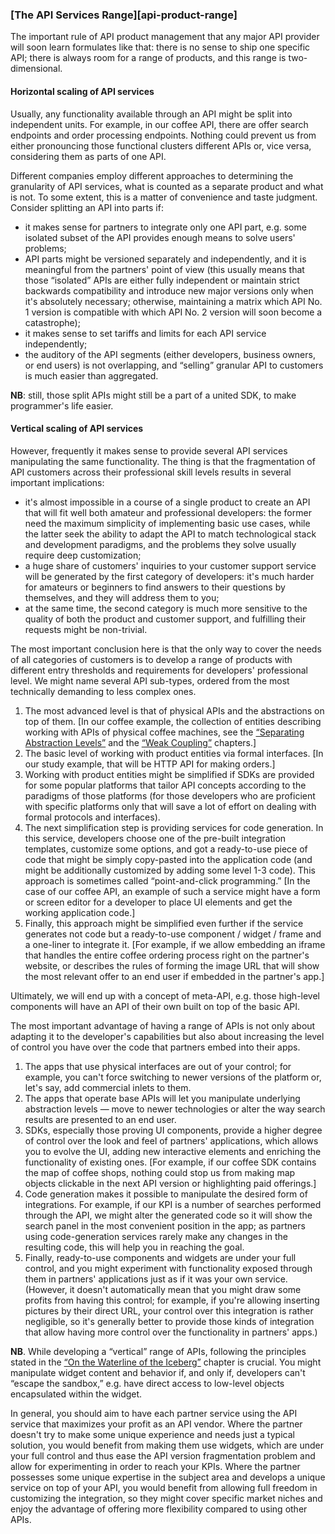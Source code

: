 ### [The API Services Range][api-product-range]

The important rule of API product management that any major API provider will soon learn formulates like that: there is no sense to ship one specific API; there is always room for a range of products, and this range is two-dimensional.

#### Horizontal scaling of API services

Usually, any functionality available through an API might be split into independent units. For example, in our coffee API, there are offer search endpoints and order processing endpoints. Nothing could prevent us from either pronouncing those functional clusters different APIs or, vice versa, considering them as parts of one API.

Different companies employ different approaches to determining the granularity of API services, what is counted as a separate product and what is not. To some extent, this is a matter of convenience and taste judgment. Consider splitting an API into parts if:
  * it makes sense for partners to integrate only one API part, e.g. some isolated subset of the API provides enough means to solve users' problems;
  * API parts might be versioned separately and independently, and it is meaningful from the partners' point of view (this usually means that those “isolated” APIs are either fully independent or maintain strict backwards compatibility and introduce new major versions only when it's absolutely necessary; otherwise, maintaining a matrix which API No. 1 version is compatible with which API No. 2 version will soon become a catastrophe);
  * it makes sense to set tariffs and limits for each API service independently;
  * the auditory of the API segments (either developers, business owners, or end users) is not overlapping, and “selling” granular API to customers is much easier than aggregated.

**NB**: still, those split APIs might still be a part of a united SDK, to make programmer's life easier.

#### Vertical scaling of API services

However, frequently it makes sense to provide several API services manipulating the same functionality. The thing is that the fragmentation of API customers across their professional skill levels results in several important implications:
  * it's almost impossible in a course of a single product to create an API that will fit well both amateur and professional developers: the former need the maximum simplicity of implementing basic use cases, while the latter seek the ability to adapt the API to match technological stack and development paradigms, and the problems they solve usually require deep customization;
  * a huge share of customers' inquiries to your customer support service will be generated by the first category of developers: it's much harder for amateurs or beginners to find answers to their questions by themselves, and they will address them to you;
  * at the same time, the second category is much more sensitive to the quality of both the product and customer support, and fulfilling their requests might be non-trivial.

The most important conclusion here is that the only way to cover the needs of all categories of customers is to develop a range of products with different entry thresholds and requirements for developers' professional level. We might name several API sub-types, ordered from the most technically demanding to less complex ones.
  1. The most advanced level is that of physical APIs and the abstractions on top of them. [In our coffee example, the collection of entities describing working with APIs of physical coffee machines, see the [“Separating Abstraction Levels”](#api-design-separating-abstractions) and the [“Weak Coupling”](#back-compat-weak-coupling) chapters.]
  2. The basic level of working with product entities via formal interfaces. [In our study example, that will be HTTP API for making orders.]
  3. Working with product entities might be simplified if SDKs are provided for some popular platforms that tailor API concepts according to the paradigms of those platforms (for those developers who are proficient with specific platforms only that will save a lot of effort on dealing with formal protocols and interfaces).
  4. The next simplification step is providing services for code generation. In this service, developers choose one of the pre-built integration templates, customize some options, and got a ready-to-use piece of code that might be simply copy-pasted into the application code (and might be additionally customized by adding some level 1-3 code). This approach is sometimes called “point-and-click programming.” [In the case of our coffee API, an example of such a service might have a form or screen editor for a developer to place UI elements and get the working application code.]
  5. Finally, this approach might be simplified even further if the service generates not code but a ready-to-use component / widget / frame and a one-liner to integrate it. [For example, if we allow embedding an iframe that handles the entire coffee ordering process right on the partner's website, or describes the rules of forming the image URL that will show the most relevant offer to an end user if embedded in the partner's app.]

Ultimately, we will end up with a concept of meta-API, e.g. those high-level components will have an API of their own built on top of the basic API.

The most important advantage of having a range of APIs is not only about adapting it to the developer's capabilities but also about increasing the level of control you have over the code that partners embed into their apps.
  1. The apps that use physical interfaces are out of your control; for example, you can't force switching to newer versions of the platform or, let's say, add commercial inlets to them.
  2. The apps that operate base APIs will let you manipulate underlying abstraction levels — move to newer technologies or alter the way search results are presented to an end user.
  3. SDKs, especially those proving UI components, provide a higher degree of control over the look and feel of partners' applications, which allows you to evolve the UI, adding new interactive elements and enriching the functionality of existing ones. [For example, if our coffee SDK contains the map of coffee shops, nothing could stop us from making map objects clickable in the next API version or highlighting paid offerings.]
  4. Code generation makes it possible to manipulate the desired form of integrations. For example, if our KPI is a number of searches performed through the API, we might alter the generated code so it will show the search panel in the most convenient position in the app; as partners using code-generation services rarely make any changes in the resulting code, this will help you in reaching the goal.
  5. Finally, ready-to-use components and widgets are under your full control, and you might experiment with functionality exposed through them in partners' applications just as if it was your own service. (However, it doesn't automatically mean that you might draw some profits from having this control; for example, if you're allowing inserting pictures by their direct URL, your control over this integration is rather negligible, so it's generally better to provide those kinds of integration that allow having more control over the functionality in partners' apps.)

  **NB**. While developing a “vertical” range of APIs, following the principles stated in the [“On the Waterline of the Iceberg”](#back-compat-iceberg-waterline) chapter is crucial. You might manipulate widget content and behavior if, and only if, developers can't “escape the sandbox,” e.g. have direct access to low-level objects encapsulated within the widget.

In general, you should aim to have each partner service using the API service that maximizes your profit as an API vendor. Where the partner doesn't try to make some unique experience and needs just a typical solution, you would benefit from making them use widgets, which are under your full control and thus ease the API version fragmentation problem and allow for experimenting in order to reach your KPIs. Where the partner possesses some unique expertise in the subject area and develops a unique service on top of your API, you would benefit from allowing full freedom in customizing the integration, so they might cover specific market niches and enjoy the advantage of offering more flexibility compared to using other APIs.